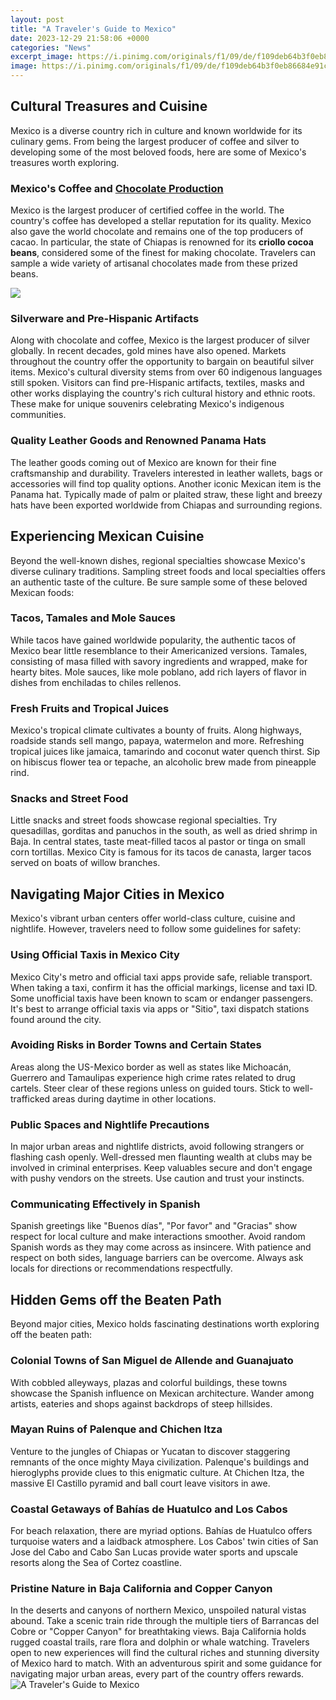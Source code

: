 ```yaml
---
layout: post
title: "A Traveler's Guide to Mexico"
date: 2023-12-29 21:58:06 +0000
categories: "News"
excerpt_image: https://i.pinimg.com/originals/f1/09/de/f109deb64b3f0eb86684e91c0c9a49c3.jpg
image: https://i.pinimg.com/originals/f1/09/de/f109deb64b3f0eb86684e91c0c9a49c3.jpg
---
```


## Cultural Treasures and Cuisine
Mexico is a diverse country rich in culture and known worldwide for its culinary gems. From being the largest producer of coffee and silver to developing some of the most beloved foods, here are some of Mexico's treasures worth exploring.
### Mexico's Coffee and [Chocolate Production](https://codeoffers.github.io/2024-01-11-u092c-u0947-u0932-u094d-u091c-u093f-u092f-u092e-u0914-u0930-u0915-u0902-u0917-u094b-u0917-u0923-u09/)
Mexico is the largest producer of certified coffee in the world. The country's coffee has developed a stellar reputation for its quality. Mexico also gave the world chocolate and remains one of the top producers of cacao. In particular, the state of Chiapas is renowned for its **criollo cocoa beans**, considered some of the finest for making chocolate. Travelers can sample a wide variety of artisanal chocolates made from these prized beans.

![](https://www.tripsavvy.com/thmb/it8sHh0oVibq47lae_qEZ1nyJD0=/4235x2471/filters:fill(auto,1)/GettyImages-545634687-58efeebd3df78cd3fcdf337e.jpg)
### Silverware and **Pre-Hispanic Artifacts** 
Along with chocolate and coffee, Mexico is the largest producer of silver globally. In recent decades, gold mines have also opened. Markets throughout the country offer the opportunity to bargain on beautiful silver items. Mexico's cultural diversity stems from over 60 indigenous languages still spoken. Visitors can find pre-Hispanic artifacts, textiles, masks and other works displaying the country's rich cultural history and ethnic roots. These make for unique souvenirs celebrating Mexico's indigenous communities.
### Quality Leather Goods and Renowned **Panama Hats**
The leather goods coming out of Mexico are known for their fine craftsmanship and durability. Travelers interested in leather wallets, bags or accessories will find top quality options. Another iconic Mexican item is the Panama hat. Typically made of palm or plaited straw, these light and breezy hats have been exported worldwide from Chiapas and surrounding regions.
## Experiencing Mexican Cuisine
Beyond the well-known dishes, regional specialties showcase Mexico's diverse culinary traditions. Sampling street foods and local specialties offers an authentic taste of the culture. Be sure sample some of these beloved Mexican foods:
### Tacos, Tamales and Mole Sauces
While tacos have gained worldwide popularity, the authentic tacos of Mexico bear little resemblance to their Americanized versions. Tamales, consisting of masa filled with savory ingredients and wrapped, make for hearty bites. Mole sauces, like mole poblano, add rich layers of flavor in dishes from enchiladas to chiles rellenos. 
### Fresh Fruits and Tropical Juices
Mexico's tropical climate cultivates a bounty of fruits. Along highways, roadside stands sell mango, papaya, watermelon and more. Refreshing tropical juices like jamaica, tamarindo and coconut water quench thirst. Sip on hibiscus flower tea or tepache, an alcoholic brew made from pineapple rind.
### Snacks and Street Food
Little snacks and street foods showcase regional specialties. Try quesadillas, gorditas and panuchos in the south, as well as dried shrimp in Baja. In central states, taste meat-filled tacos al pastor or tinga on small corn tortillas. Mexico City is famous for its tacos de canasta, larger tacos served on boats of willow branches.
## Navigating Major Cities in Mexico
Mexico's vibrant urban centers offer world-class culture, cuisine and nightlife. However, travelers need to follow some guidelines for safety:  
### Using Official Taxis in Mexico City
Mexico City's metro and official taxi apps provide safe, reliable transport. When taking a taxi, confirm it has the official markings, license and taxi ID. Some unofficial taxis have been known to scam or endanger passengers. It's best to arrange official taxis via apps or "Sitio", taxi dispatch stations found around the city.
### Avoiding Risks in Border Towns and Certain States  
Areas along the US-Mexico border as well as states like Michoacán, Guerrero and Tamaulipas experience high crime rates related to drug cartels. Steer clear of these regions unless on guided tours. Stick to well-trafficked areas during daytime in other locations.
### Public Spaces and Nightlife Precautions
In major urban areas and nightlife districts, avoid following strangers or flashing cash openly. Well-dressed men flaunting wealth at clubs may be involved in criminal enterprises. Keep valuables secure and don't engage with pushy vendors on the streets. Use caution and trust your instincts.
### Communicating Effectively in Spanish
Spanish greetings like "Buenos días", "Por favor" and "Gracias" show respect for local culture and make interactions smoother. Avoid random Spanish words as they may come across as insincere. With patience and respect on both sides, language barriers can be overcome. Always ask locals for directions or recommendations respectfully.  
## Hidden Gems off the Beaten Path  
Beyond major cities, Mexico holds fascinating destinations worth exploring off the beaten path:
### Colonial Towns of San Miguel de Allende and Guanajuato
With cobbled alleyways, plazas and colorful buildings, these towns showcase the Spanish influence on Mexican architecture. Wander among artists, eateries and shops against backdrops of steep hillsides. 
### Mayan Ruins of Palenque and Chichen Itza
Venture to the jungles of Chiapas or Yucatan to discover staggering remnants of the once mighty Maya civilization. Palenque's buildings and hieroglyphs provide clues to this enigmatic culture. At Chichen Itza, the massive El Castillo pyramid and ball court leave visitors in awe.
### Coastal Getaways of Bahías de Huatulco and Los Cabos
For beach relaxation, there are myriad options. Bahías de Huatulco offers turquoise waters and a laidback atmosphere. Los Cabos' twin cities of San Jose del Cabo and Cabo San Lucas provide water sports and upscale resorts along the Sea of Cortez coastline. 
### Pristine Nature in Baja California and Copper Canyon
In the deserts and canyons of northern Mexico, unspoiled natural vistas abound. Take a scenic train ride through the multiple tiers of Barrancas del Cobre or "Copper Canyon" for breathtaking views. Baja California holds rugged coastal trails, rare flora and dolphin or whale watching.
Travelers open to new experiences will find the cultural riches and stunning diversity of Mexico hard to match. With an adventurous spirit and some guidance for navigating major urban areas, every part of the country offers rewards.
![A Traveler's Guide to Mexico](https://i.pinimg.com/originals/f1/09/de/f109deb64b3f0eb86684e91c0c9a49c3.jpg)